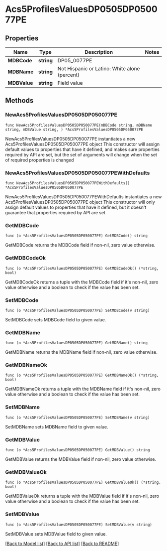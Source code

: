 # Acs5ProfilesValuesDP0505DP050077PE

## Properties

Name | Type | Description | Notes
------------ | ------------- | ------------- | -------------
**MDBCode** | **string** | DP05_0077PE | 
**MDBName** | **string** | Not Hispanic or Latino: White alone (percent) | 
**MDBValue** | **string** | Field value | 

## Methods

### NewAcs5ProfilesValuesDP0505DP050077PE

`func NewAcs5ProfilesValuesDP0505DP050077PE(mDBCode string, mDBName string, mDBValue string, ) *Acs5ProfilesValuesDP0505DP050077PE`

NewAcs5ProfilesValuesDP0505DP050077PE instantiates a new Acs5ProfilesValuesDP0505DP050077PE object
This constructor will assign default values to properties that have it defined,
and makes sure properties required by API are set, but the set of arguments
will change when the set of required properties is changed

### NewAcs5ProfilesValuesDP0505DP050077PEWithDefaults

`func NewAcs5ProfilesValuesDP0505DP050077PEWithDefaults() *Acs5ProfilesValuesDP0505DP050077PE`

NewAcs5ProfilesValuesDP0505DP050077PEWithDefaults instantiates a new Acs5ProfilesValuesDP0505DP050077PE object
This constructor will only assign default values to properties that have it defined,
but it doesn't guarantee that properties required by API are set

### GetMDBCode

`func (o *Acs5ProfilesValuesDP0505DP050077PE) GetMDBCode() string`

GetMDBCode returns the MDBCode field if non-nil, zero value otherwise.

### GetMDBCodeOk

`func (o *Acs5ProfilesValuesDP0505DP050077PE) GetMDBCodeOk() (*string, bool)`

GetMDBCodeOk returns a tuple with the MDBCode field if it's non-nil, zero value otherwise
and a boolean to check if the value has been set.

### SetMDBCode

`func (o *Acs5ProfilesValuesDP0505DP050077PE) SetMDBCode(v string)`

SetMDBCode sets MDBCode field to given value.


### GetMDBName

`func (o *Acs5ProfilesValuesDP0505DP050077PE) GetMDBName() string`

GetMDBName returns the MDBName field if non-nil, zero value otherwise.

### GetMDBNameOk

`func (o *Acs5ProfilesValuesDP0505DP050077PE) GetMDBNameOk() (*string, bool)`

GetMDBNameOk returns a tuple with the MDBName field if it's non-nil, zero value otherwise
and a boolean to check if the value has been set.

### SetMDBName

`func (o *Acs5ProfilesValuesDP0505DP050077PE) SetMDBName(v string)`

SetMDBName sets MDBName field to given value.


### GetMDBValue

`func (o *Acs5ProfilesValuesDP0505DP050077PE) GetMDBValue() string`

GetMDBValue returns the MDBValue field if non-nil, zero value otherwise.

### GetMDBValueOk

`func (o *Acs5ProfilesValuesDP0505DP050077PE) GetMDBValueOk() (*string, bool)`

GetMDBValueOk returns a tuple with the MDBValue field if it's non-nil, zero value otherwise
and a boolean to check if the value has been set.

### SetMDBValue

`func (o *Acs5ProfilesValuesDP0505DP050077PE) SetMDBValue(v string)`

SetMDBValue sets MDBValue field to given value.



[[Back to Model list]](../README.md#documentation-for-models) [[Back to API list]](../README.md#documentation-for-api-endpoints) [[Back to README]](../README.md)


